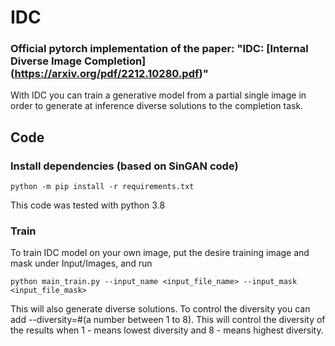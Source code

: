 # IDC


### Official pytorch implementation of the paper: "IDC: [Internal Diverse Image Completion] (https://arxiv.org/pdf/2212.10280.pdf)"

With IDC you can train a generative model from a partial single image in order to generate at inference diverse solutions to the completion task.

## Code

### Install dependencies (based on SinGAN code)

```
python -m pip install -r requirements.txt
```

This code was tested with python 3.8

###  Train
To train IDC model on your own image, put the desire training image and mask under Input/Images, and run

```
python main_train.py --input_name <input_file_name> --input_mask <input_file_mask>

```

This will also generate diverse solutions. 
To control the diversity you can add --diversity=#(a number between 1 to 8).
This will control the diversity of the results when 1 - means lowest diversity and 8 - means highest diversity.
